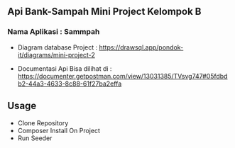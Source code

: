 ## Api Bank-Sampah Mini Project Kelompok B

### Nama Aplikasi : Sammpah

- Diagram database Project : https://drawsql.app/pondok-it/diagrams/mini-project-2

- Documentasi Api Bisa dilihat di : https://documenter.getpostman.com/view/13031385/TVsvg747#05fdbdb2-44a3-4633-8c88-61f27ba2effa

## Usage

- Clone Repository
- Composer Install On Project
- Run Seeder

